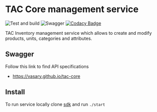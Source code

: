 # TAC Core management service

![Test and build](https://github.com/Vasary/tac-core/actions/workflows/build.yml/badge.svg?branch=main) ![Swagger](https://github.com/Vasary/tac-core/actions/workflows/pages.yml/badge.svg?branch=main) [![Codacy Badge](https://app.codacy.com/project/badge/Grade/ddcf00710113400f85c74968cc252a20)](https://www.codacy.com/gh/Vasary/tac-core/dashboard?utm_source=github.com&amp;utm_medium=referral&amp;utm_content=Vasary/tac-core&amp;utm_campaign=Badge_Grade)

TAC Inventory management service which allows to create and modify products, units, categories and attributes.

## Swagger
Follow this link to find API specifications

  - https://vasary.github.io/tac-core

## Install
To run service locally clone [sdk](https://vasary.github.io/tac-sdk) and run `./start`
